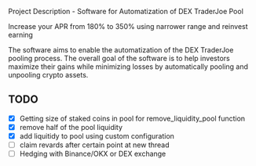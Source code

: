 Project Description - Software for Automatization of DEX TraderJoe Pool

Increase your APR from 180% to 350% using narrower range and reinvest earning 

The software aims to enable the automatization of the DEX TraderJoe pooling  process. The overall goal of the software is to help investors maximize their gains while minimizing losses by automatically pooling and unpooling crypto assets.



## TODO

- [x] Getting size of staked coins in pool for remove_liquidity_pool function
- [x] remove half of the pool liquidity
- [x] add liquitidy to pool using custom configuration
- [ ] claim revards after certain point at new thread
- [ ] Hedging with Binance/OKX or DEX exchange